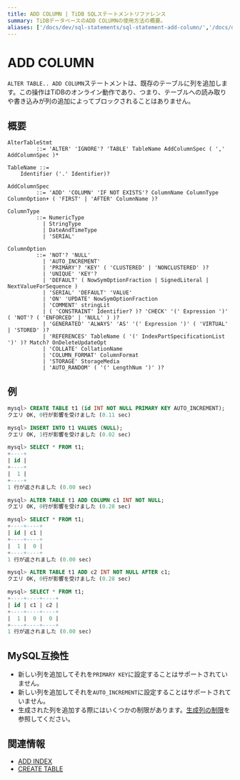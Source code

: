 ```yaml
---
title: ADD COLUMN | TiDB SQLステートメントリファレンス
summary: TiDBデータベースのADD COLUMNの使用方法の概要。
aliases: ['/docs/dev/sql-statements/sql-statement-add-column/','/docs/dev/reference/sql/statements/add-column/']
---
```


# ADD COLUMN

`ALTER TABLE.. ADD COLUMN`ステートメントは、既存のテーブルに列を追加します。この操作はTiDBのオンライン動作であり、つまり、テーブルへの読み取りや書き込みが列の追加によってブロックされることはありません。

## 概要

```ebnf+diagram
AlterTableStmt
         ::= 'ALTER' 'IGNORE'? 'TABLE' TableName AddColumnSpec ( ',' AddColumnSpec )*

TableName ::=
    Identifier ('.' Identifier)?

AddColumnSpec
         ::= 'ADD' 'COLUMN' 'IF NOT EXISTS'? ColumnName ColumnType ColumnOption+ ( 'FIRST' | 'AFTER' ColumnName )?

ColumnType
         ::= NumericType
           | StringType
           | DateAndTimeType
           | 'SERIAL'

ColumnOption
         ::= 'NOT'? 'NULL'
           | 'AUTO_INCREMENT'
           | 'PRIMARY'? 'KEY' ( 'CLUSTERED' | 'NONCLUSTERED' )?
           | 'UNIQUE' 'KEY'?
           | 'DEFAULT' ( NowSymOptionFraction | SignedLiteral | NextValueForSequence )
           | 'SERIAL' 'DEFAULT' 'VALUE'
           | 'ON' 'UPDATE' NowSymOptionFraction
           | 'COMMENT' stringLit
           | ( 'CONSTRAINT' Identifier? )? 'CHECK' '(' Expression ')' ( 'NOT'? ( 'ENFORCED' | 'NULL' ) )?
           | 'GENERATED' 'ALWAYS' 'AS' '(' Expression ')' ( 'VIRTUAL' | 'STORED' )?
           | 'REFERENCES' TableName ( '(' IndexPartSpecificationList ')' )? Match? OnDeleteUpdateOpt
           | 'COLLATE' CollationName
           | 'COLUMN_FORMAT' ColumnFormat
           | 'STORAGE' StorageMedia
           | 'AUTO_RANDOM' ( '(' LengthNum ')' )?
```

## 例

```sql
mysql> CREATE TABLE t1 (id INT NOT NULL PRIMARY KEY AUTO_INCREMENT);
クエリ OK, 0行が影響を受けました (0.11 sec)

mysql> INSERT INTO t1 VALUES (NULL);
クエリ OK, 1行が影響を受けました (0.02 sec)

mysql> SELECT * FROM t1;
+----+
| id |
+----+
|  1 |
+----+
1 行が返されました (0.00 sec)

mysql> ALTER TABLE t1 ADD COLUMN c1 INT NOT NULL;
クエリ OK, 0行が影響を受けました (0.28 sec)

mysql> SELECT * FROM t1;
+----+----+
| id | c1 |
+----+----+
|  1 |  0 |
+----+----+
1 行が返されました (0.00 sec)

mysql> ALTER TABLE t1 ADD c2 INT NOT NULL AFTER c1;
クエリ OK, 0行が影響を受けました (0.28 sec)

mysql> SELECT * FROM t1;
+----+----+----+
| id | c1 | c2 |
+----+----+----+
|  1 |  0 |  0 |
+----+----+----+
1 行が返されました (0.00 sec)
```

## MySQL互換性

* 新しい列を追加してそれを`PRIMARY KEY`に設定することはサポートされていません。
* 新しい列を追加してそれを`AUTO_INCREMENT`に設定することはサポートされていません。
* 生成された列を追加する際にはいくつかの制限があります。[生成列の制限](/generated-columns.md#limitations)を参照してください。

## 関連情報

* [ADD INDEX](/sql-statements/sql-statement-add-index.md)
* [CREATE TABLE](/sql-statements/sql-statement-create-table.md)